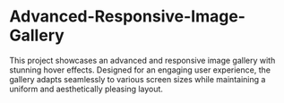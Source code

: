# Advanced-Responsive-Image-Gallery
This project showcases an advanced and responsive image gallery with stunning hover effects. Designed for an engaging user experience, the gallery adapts seamlessly to various screen sizes while maintaining a uniform and aesthetically pleasing layout.
